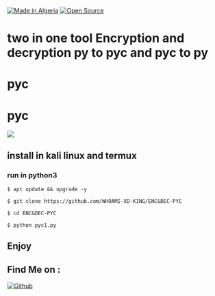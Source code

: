 <a href="#"><img title="Made in Algeria" src="https://img.shields.io/badge/MADE%20IN-Algérie-green?colorA=%23ff0000&colorB=%23017e40&style=for-the-badge"></a>
  <a href="#"><img title="Open Source" src="https://img.shields.io/badge/Open%20Source-%E2%9D%A4-green?style=for-the-badge"></a>
# two in one tool Encryption and decryption py to pyc and pyc to py


#   pyc 

#  pyc 

<img src=".Screenshot.jpg">

## install in kali linux and termux
### run in python3
``
$ apt update && upgrade -y
``

``
$ git clone https://github.com/WHOAMI-XD-KING/ENC&DEC-PYC
``

``
$ cd ENC&DEC-PYC
``

``
$ python pyc1.py
``


## Enjoy 

## Find Me on :

[![Github](https://img.shields.io/badge/github-WHOAMI-XD-KING-green?style=for-the-badge&logo=github)](https://github.com/WHOAMI-XD-KING)

